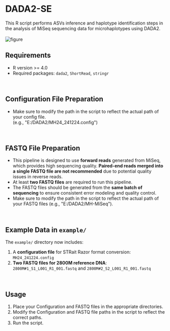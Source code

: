 # DADA2-SE
This R script performs ASVs inference and haplotype identification steps in the analysis of MiSeq sequencing data for microhaplotypes using DADA2.
<br> 
<br> 
![figure](https://github.com/user-attachments/assets/e8381d63-39fb-4836-82fc-f63a7eeb89e9)
<br>

## Requirements
- R version >= 4.0
- Required packages: `dada2`, `ShortRead`, `stringr`

<br>

## Configuration File Preparation
- Make sure to modify the path in the script to reflect the actual path of your config file.
  <br> (e.g., "E:/DADA2/MH24_241224.config")

<br>

## FASTQ File Preparation
- This pipeline is designed to use **forward reads** generated from MiSeq, which provides high sequencing quality.
  **Paired-end reads merged into a single FASTQ file are not recommended** due to potential quality issues in reverse reads.
- At least **two FASTQ files** are required to run this pipeline.
- The FASTQ files should be generated from the **same batch of sequencing** to ensure consistent error modeling and quality control.
- Make sure to modify the path in the script to reflect the actual path of your FASTQ files
  (e.g., "E:/DADA2/MH-MiSeq"). 

<br>

## Example Data in `example/`
The `example/` directory now includes:
1. A **configuration file** for STRait Razor format conversion: `MH24_241224.config`
2. **Two FASTQ files for 2800M reference DNA**: `2800M#1_S1_L001_R1_001.fastq` and `2800M#2_S2_L001_R1_001.fastq`

<br>

## Usage
1. Place your Configuration and FASTQ files in the appropriate directories.
2. Modify the Configuration and FASTQ file paths in the script to reflect the correct paths.
3. Run the script.
